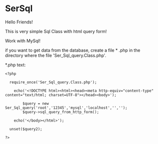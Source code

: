 # SerSql

Hello Friends!


This is very simple Sql Class with html query form!

Work with MySql!

if you want to get data from the database, create a file * .php in the directory where the file 'Ser_Sql_query.Class.php'.

 *.php text:

    <?php
    
      require_once('Ser_Sql_query.Class.php');
    
        echo('<!DOCTYPE html><html><head><meta http-equiv="content-type" content="text/html; charset=UTF-8"></head><body>');
        
            $query = new Ser_Sql_query('root','12345','mysql','localhost','','');
            $query->sql_query_from_http_form();
            
        echo('</body></html>');
      
      unset($query2);
      
    ?>


